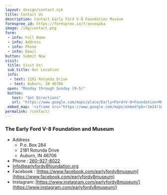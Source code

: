 ```yaml
---
layout: design/contact.njk
title: Contact Us
description: Contact Early Ford V-8 Foundation Museum
formspree_id: https://formspree.io/f/xoveqaka
image: /img/contact.png
form: 
 - info: Full Name
 - info: Address
 - info: Phone
 - info: Email
button: Submit Now
visit: 
 title: Visit Us!
 sub_title: Our Location
 info: 
  - text: 2181 Rotunda Drive
  - text: Auburn, IN 46706
 open: "Monday through Sunday (9-5)"
 button: 
   text: "Get Directions"
   url: "https://www.google.com/maps/place/Early+Ford+V-8+Foundation+Museum/@41.3352698,-85.0892508,15z/data=!4m2!3m1!1s0x0:0xd407c527d5ed08cb?sa=X&ved=2ahUKEwiXie2Zp_P1AhXrjokEHZmXAl0Q_BJ6BAgyEAU"
 embed_map: '<iframe src="https://www.google.com/maps/embed?pb=!1m14!1m8!1m3!1d5991.576561223547!2d-85.089543!3d41.335217!3m2!1i1024!2i768!4f13.1!3m3!1m2!1s0x8816054b16a772b9%3A0xd407c527d5ed08cb!2sEarly%20Ford%20V-8%20Museum!5e0!3m2!1sen!2sus!4v1741837716965!5m2!1sen!2sus" width="600" height="450" style="border:0;" allowfullscreen="" loading="lazy" referrerpolicy="no-referrer-when-downgrade"></iframe>'
permalink: /contact/
---
```

### The Early Ford V-8 Foundation and Museum
+ Address 
    + P.o. Box 284
    + 2181 Rotunda Drive
    + Auburn, IN 46706
+ Phone : [260-927-8022](tel:+12609278022)
+ [Info@earlyfordv8foundation.org](mailto:Info@earlyfordv8foundation.org)
+ Facebook : [https://www.facebook.com/earlyfordv8museum](https://www.facebook.com/earlyfordv8museum)
+ Instagram: [https://www.instagram.com/earlyfordv8museum/](https://www.instagram.com/earlyfordv8museum/)

